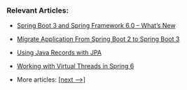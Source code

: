 
### Relevant Articles:

- [Spring Boot 3 and Spring Framework 6.0 – What’s New](https://www.baeldung.com/spring-boot-3-spring-6-new)
- [Migrate Application From Spring Boot 2 to Spring Boot 3](https://www.baeldung.com/spring-boot-3-migration)
- [Using Java Records with JPA](https://www.baeldung.com/spring-jpa-java-records)
- [Working with Virtual Threads in Spring 6](https://www.baeldung.com/spring-6-virtual-threads)

- More articles: [[next -->]](/spring-boot-modules/spring-boot-3-2)
